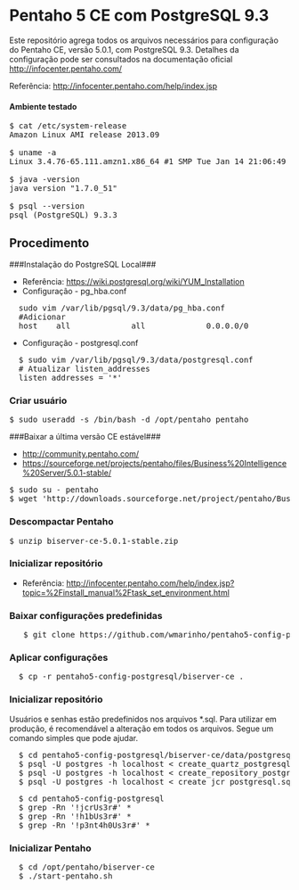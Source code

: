Pentaho 5 CE com PostgreSQL 9.3
==========================

Este repositório agrega todos os arquivos necessários para configuração do Pentaho CE, versão 5.0.1, com PostgreSQL 9.3. Detalhes da configuração pode ser consultados na documentação oficial http://infocenter.pentaho.com/

Referência: http://infocenter.pentaho.com/help/index.jsp


#### Ambiente testado ####
<pre>
$ cat /etc/system-release
Amazon Linux AMI release 2013.09

$ uname -a
Linux 3.4.76-65.111.amzn1.x86_64 #1 SMP Tue Jan 14 21:06:49 UTC 2014 x86_64 x86_64 x86_64 GNU/Linux

$ java -version
java version "1.7.0_51"

$ psql --version
psql (PostgreSQL) 9.3.3
</pre>

Procedimento
--

###Instalação do PostgreSQL Local###

 * Referência: https://wiki.postgresql.org/wiki/YUM_Installation
 * Configuração - pg_hba.conf
<pre>
  sudo vim /var/lib/pgsql/9.3/data/pg_hba.conf
  #Adicionar
  host    all             all             0.0.0.0/0               md5
</pre>

 * Configuração - postgresql.conf
<pre>
  $ sudo vim /var/lib/pgsql/9.3/data/postgresql.conf
  # Atualizar listen_addresses
  listen_addresses = '*'
</pre>

### Criar usuário ###
<pre>
$ sudo useradd -s /bin/bash -d /opt/pentaho pentaho
</pre>

###Baixar a última versão CE estável###
 * http://community.pentaho.com/
 * https://sourceforge.net/projects/pentaho/files/Business%20Intelligence%20Server/5.0.1-stable/

<pre>
$ sudo su - pentaho
$ wget 'http://downloads.sourceforge.net/project/pentaho/Business%20Intelligence%20Server/5.0.1-stable/biserver-ce-5.0.1-stable.zip?r=http%3A%2F%2Fsourceforge.net%2Fprojects%2Fpentaho%2Ffiles%2FBusiness%2520Intelligence%2520Server%2F5.0.1-stable%2F&ts=1394208071&use_mirror=ufpr' -O biserver-ce-5.0.1-stable.zip
</pre>

### Descompactar Pentaho ###
<pre>
$ unzip biserver-ce-5.0.1-stable.zip
</pre>

### Inicializar repositório ###
 * Referência: http://infocenter.pentaho.com/help/index.jsp?topic=%2Finstall_manual%2Ftask_set_environment.html

### Baixar configurações predefinidas ###
<pre>
   $ git clone https://github.com/wmarinho/pentaho5-config-postgresql.git
</pre>

### Aplicar configurações ###

<pre>
  $ cp -r pentaho5-config-postgresql/biserver-ce .
</pre>

### Inicializar repositório ###

Usuários e senhas estão predefinidos nos arquivos *.sql. 
Para utilizar em produção, é recomendável a alteração em todos os arquivos. Segue um comando simples que pode ajudar.

<pre>
  $ cd pentaho5-config-postgresql/biserver-ce/data/postgresql
  $ psql -U postgres -h localhost < create_quartz_postgresql.sql
  $ psql -U postgres -h localhost < create_repository_postgresql.sql
  $ psql -U postgres -h localhost < create_jcr_postgresql.sql
</pre>


<pre>
  $ cd pentaho5-config-postgresql
  $ grep -Rn '!jcrUs3r#' *
  $ grep -Rn '!h1bUs3r#' *
  $ grep -Rn '!p3nt4h0Us3r#' *
</pre>


### Inicializar Pentaho ###
<pre>
  $ cd /opt/pentaho/biserver-ce
  $ ./start-pentaho.sh
</pre>
